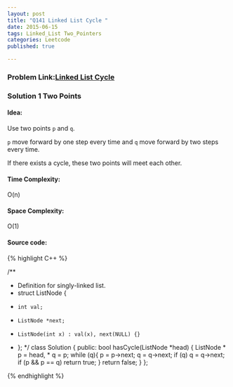 ```yaml
---
layout: post
title: "Q141 Linked List Cycle "
date: 2015-06-15
tags: Linked_List Two_Pointers
categories: Leetcode
published: true

---
```

### Problem Link:[Linked List Cycle ](https://leetcode.com/problems/linked-list-cycle/) 

### Solution 1 Two Points

#### Idea:

Use two points `p` and `q`.    

`p` move forward by one step every time and `q` move forward by two steps every time.    

If there exists a cycle, these two points will meet each other.

#### Time Complexity:

O(n)

#### Space Complexity:

O(1)

#### Source code:
{% highlight C++ %}

/**
 * Definition for singly-linked list.
 * struct ListNode {
 *     int val;
 *     ListNode *next;
 *     ListNode(int x) : val(x), next(NULL) {}
 * };
 */
class Solution {
public:
    bool hasCycle(ListNode *head) {
        ListNode * p = head, * q = p;
        while (q){
            p = p->next;
            q = q->next;
            if (q)  q = q->next;
            if (p && p == q) return true;
        }
        return false;
    }
};

{% endhighlight %}
